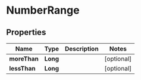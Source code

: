 

# NumberRange


## Properties

Name | Type | Description | Notes
------------ | ------------- | ------------- | -------------
**moreThan** | **Long** |  |  [optional]
**lessThan** | **Long** |  |  [optional]



